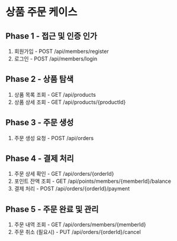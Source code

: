 # 상품 주문 케이스

## Phase 1 - 접근 및 인증 인가
1. 회원가입 - POST /api/members/register
2. 로그인 - POST /api/members/login

## Phase 2 - 상품 탐색
1. 상품 목록 조회 - GET /api/products
2. 상품 상세 조회 - GET /api/products/{productId}

## Phase 3 - 주문 생성
1. 주문 생성 요청 - POST /api/orders

## Phase 4 - 결제 처리
1. 주문 상세 확인 - GET /api/orders/{orderId}
2. 포인트 잔액 조회 - GET /api/points/members/{memberId}/balance
3. 결제 처리 - POST /api/orders/{orderId}/payment

## Phase 5 - 주문 완료 및 관리
1. 주문 내역 조회 - GET /api/orders/members/{memberId}
2. 주문 취소 (필요시) - PUT /api/orders/{orderId}/cancel